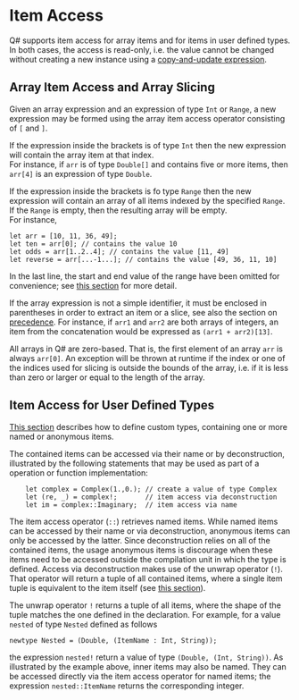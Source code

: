 # Item Access 

Q# supports item access for array items and for items in user defined types. In both cases, the access is read-only, i.e. the value cannot be changed without creating a new instance using a [copy-and-update expression](https://github.com/microsoft/qsharp-language/blob/main/Specifications/Language/3_Expressions/CopyAndUpdateExpressions.md#copy-and-update-expressions).

## Array Item Access and Array Slicing

Given an array expression and an expression of type `Int` or `Range`, a new expression may be formed using the array item access operator consisting of `[` and `]`. 

If the expression inside the brackets is of type `Int` then the new expression will contain the array item at that index.   
For instance, if `arr` is of type `Double[]` and contains five or more items, then `arr[4]` is an expression of type `Double`. 

If the expression inside the brackets is fo type `Range` then the new expression will contain an array of all items indexed by the specified `Range`. If the `Range` is empty, then the resulting array will be empty.   
For instance, 
```qsharp
let arr = [10, 11, 36, 49];
let ten = arr[0]; // contains the value 10
let odds = arr[1..2..4]; // contains the value [11, 49]
let reverse = arr[...-1...]; // contains the value [49, 36, 11, 10]
```
In the last line, the start and end value of the range have been omitted for convenience; see [this section](https://github.com/microsoft/qsharp-language/blob/main/Specifications/Language/3_Expressions/ContextualExpressions.md#contextual-and-omitted-expressions) for more detail. 

If the array expression is not a simple identifier, it must be enclosed in parentheses in order to extract an item or a slice, see also the section on [precedence](https://github.com/microsoft/qsharp-language/blob/main/Specifications/Language/3_Expressions/PrecedenceAndAssociativity.md#precedence-and-associativity).
For instance, if `arr1` and `arr2` are both arrays of integers, an item from the concatenation would be expressed as `(arr1 + arr2)[13]`.

All arrays in Q# are zero-based. That is, the first element of an array `arr` is always `arr[0]`. 
An exception will be thrown at runtime if the index or one of the indices used for slicing is outside the bounds of the array, i.e. if it is less than zero or larger or equal to the length of the array.

## Item Access for User Defined Types

[This section](https://github.com/microsoft/qsharp-language/blob/main/Specifications/Language/1_ProgramStructure/2_TypeDeclarations.md#type-declarations) describes how to define custom types, containing one or more named or anonymous items. 

The contained items can be accessed via their name or by deconstruction, illustrated by the following statements that may be used as part of a operation or function implementation:

```qsharp
    let complex = Complex(1.,0.); // create a value of type Complex
    let (re, _) = complex!;       // item access via deconstruction
    let im = complex::Imaginary;  // item access via name
```

The item access operator (`::`) retrieves named items.
While named items can be accessed by their name or via deconstruction, anonymous items can only be accessed by the latter. Since deconstruction relies on all of the contained items, the usage anonymous items is discourage when these items need to be accessed outside the compilation unit in which the type is defined. 
Access via deconstruction makes use of the unwrap operator (`!`). That operator will return a tuple of all contained items, where a single item tuple is equivalent to the item itself (see [this section](https://github.com/microsoft/qsharp-language/blob/main/Specifications/Language/4_TypeSystem/SingletonTupleEquivalence.md#singleton-tuple-equivalence)).  


The unwrap operator `!` returns a tuple of all items, where the shape of the tuple matches the one defined in the declaration. For example, for a value `nested` of type `Nested` defined as follows
```qsharp
newtype Nested = (Double, (ItemName : Int, String)); 
```
the expression `nested!` return a value of type `(Double, (Int, String))`. 
As illustrated by the example above, inner items may also be named. They can be accessed directly via the item access operator for named items; the expression `nested::ItemName` returns the corresponding integer.
